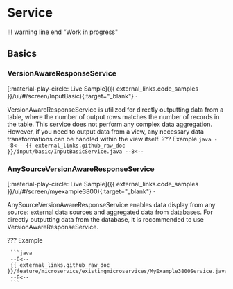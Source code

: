 # Service

!!! warning line end "Work in progress" 

## Basics
### VersionAwareResponseService

[:material-play-circle: Live Sample]({{ external_links.code_samples }}/ui/#/screen/InputBasic){:target="_blank"} ·

VersionAwareResponseService is utilized for directly outputting data from a table, 
where the number of output rows matches the number of records in the table. 
This service does not perform any complex data aggregation. 
However, if you need to output data from a view, any necessary data transformations can be handled within the view itself.
??? Example 
      ```java
      --8<--
      {{ external_links.github_raw_doc }}/input/basic/InputBasicService.java
      --8<--
      ```


### AnySourceVersionAwareResponseService
[:material-play-circle: Live Sample]({{ external_links.code_samples }}/ui/#/screen/myexample3800){:target="_blank"} ·

AnySourceVersionAwareResponseService enables data display from any source: external data sources and aggregated data from databases.
For directly outputting data from the database, it is recommended to use VersionAwareResponseService.

??? Example  

     ```java
     --8<--
     {{ external_links.github_raw_doc }}/feature/microservice/existingmicroservices/MyExample3800Service.java
     --8<--
     ```
